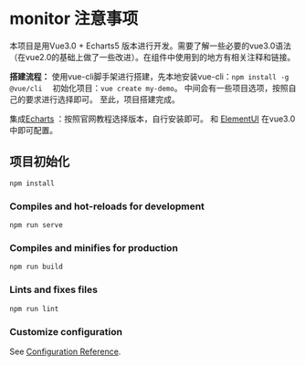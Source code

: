 # monitor 注意事项
本项目是用Vue3.0 + Echarts5 版本进行开发。需要了解一些必要的vue3.0语法（在vue2.0的基础上做了一些改进）。在组件中使用到的地方有相关注释和链接。

<b>搭建流程：</b>
使用vue-cli脚手架进行搭建，先本地安装vue-cli：``` npm install -g @vue/cli   ```
初始化项目：``` vue create my-demo ```。 中间会有一些项目选项，按照自己的要求进行选择即可。
至此，项目搭建完成。

集成[Echarts](https://echarts.apache.org/zh/index.html)  ：按照官网教程选择版本，自行安装即可。
和 [ElementUI](https://element-plus.org/#/zh-CN) 在vue3.0中即可配置。

## 项目初始化
```
npm install
```

### Compiles and hot-reloads for development
```
npm run serve
```

### Compiles and minifies for production
```
npm run build
```

### Lints and fixes files
```
npm run lint
```

### Customize configuration
See [Configuration Reference](https://cli.vuejs.org/config/).
